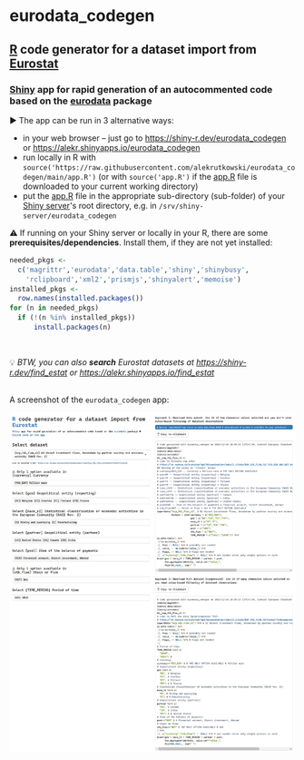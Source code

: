# eurodata_codegen
## [R](https://www.r-project.org) code generator for a dataset import from [Eurostat](https://ec.europa.eu/eurostat/databrowser/explore/all/all_themes)
### [Shiny](https://shiny.rstudio.com) app for rapid generation of an autocommented code based on the [eurodata](https://CRAN.R-project.org/package=eurodata) package

▶&#xFE0E; The app can be run in 3 alternative ways:
- in your web browser &ndash; just go to https://shiny-r.dev/eurodata_codegen or https://alekr.shinyapps.io/eurodata_codegen
- run locally in R with `source('https://raw.githubusercontent.com/alekrutkowski/eurodata_codegen/main/app.R')` (or with `source('app.R')` if the [app.R](https://raw.githubusercontent.com/alekrutkowski/eurodata_codegen/main/app.R) file is downloaded to your current working directory)
- put the [app.R](https://raw.githubusercontent.com/alekrutkowski/eurodata_codegen/main/app.R) file in the appropriate sub-directory (sub-folder) of your [Shiny server](https://www.rstudio.com/products/shiny/shiny-server)'s root directory, e.g. in `/srv/shiny-server/eurodata_codegen`

⚠&#xFE0E; If running on your Shiny server or locally in your R, there are some **prerequisites/dependencies**. Install them, if they are not yet installed:
```r
needed_pkgs <-
  c('magrittr','eurodata','data.table','shiny','shinybusy',
    'rclipboard','xml2','prismjs','shinyalert','memoise')
installed_pkgs <-
  row.names(installed.packages())
for (n in needed_pkgs)
  if (!(n %in% installed_pkgs))
      install.packages(n)
```
<br>

💡&#xFE0E; *BTW, you can also **search** Eurostat datasets at https://shiny-r.dev/find_estat or https://alekr.shinyapps.io/find_estat*

<br> A screenshot of the `eurodata_codegen` app:

![Screenshot](screenshot.png)
